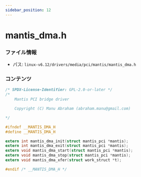 ```yaml
---
sidebar_position: 12
---
```

# mantis_dma.h

### ファイル情報

- パス: `linux-v6.12/drivers/media/pci/mantis/mantis_dma.h`

### コンテンツ

```h
/* SPDX-License-Identifier: GPL-2.0-or-later */
/*
	Mantis PCI bridge driver

	Copyright (C) Manu Abraham (abraham.manu@gmail.com)

*/

#ifndef __MANTIS_DMA_H
#define __MANTIS_DMA_H

extern int mantis_dma_init(struct mantis_pci *mantis);
extern int mantis_dma_exit(struct mantis_pci *mantis);
extern void mantis_dma_start(struct mantis_pci *mantis);
extern void mantis_dma_stop(struct mantis_pci *mantis);
extern void mantis_dma_xfer(struct work_struct *t);

#endif /* __MANTIS_DMA_H */

```
